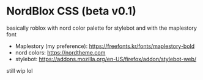 # NordBlox CSS (beta v0.1)
basically roblox with nord color palette for stylebot and with the maplestory font
- Maplestory (my preference): https://freefonts.kr/fonts/maplestory-bold
- nord colors: https://nordtheme.com
- stylebot: https://addons.mozilla.org/en-US/firefox/addon/stylebot-web/

still wip lol
